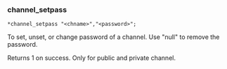 ### channel_setpass
```
*channel_setpass "<chname>","<password>";
```

To set, unset, or change password of a channel.
Use "null" to remove the password.

Returns 1 on success.
Only for public and private channel.
